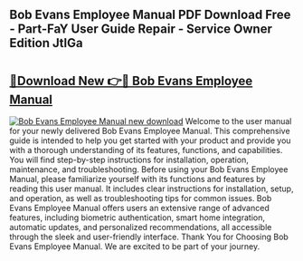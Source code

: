 ## Bob Evans Employee Manual PDF Download Free - Part-FaY User Guide Repair - Service Owner Edition JtlGa

# <h2><a href="http://bc56771.oget.top/?id=Bob+Evans+Employee+Manual">🔗Download New 👉🔴 Bob Evans Employee Manual</a></h2>

[![Bob Evans Employee Manual new download](https://i.imgur.com/5g1atiW.png)](http://bc56771.oget.top/?id=Bob+Evans+Employee+Manual)
Welcome to the user manual for your newly delivered Bob Evans Employee Manual. This comprehensive guide is intended to help you get started with your product and provide you with a thorough understanding of its features, functions, and capabilities. You will find step-by-step instructions for installation, operation, maintenance, and troubleshooting. Before using your Bob Evans Employee Manual, please familiarize yourself with its functions and features by reading this user manual. It includes clear instructions for installation, setup, and operation, as well as troubleshooting tips for common issues. Bob Evans Employee Manual offers users an extensive range of advanced features, including biometric authentication, smart home integration, automatic updates, and personalized recommendations, all accessible through the sleek and user-friendly interface. Thank You for Choosing Bob Evans Employee Manual. We are excited to be part of your journey.
